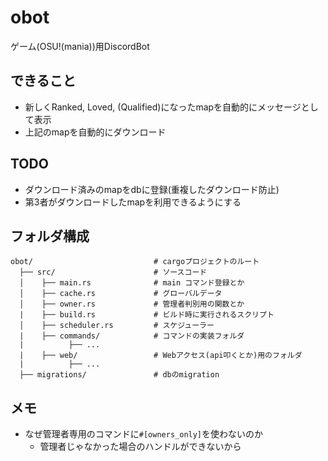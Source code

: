# obot
ゲーム(OSU!(mania))用DiscordBot

## できること
- 新しくRanked, Loved, (Qualified)になったmapを自動的にメッセージとして表示
- 上記のmapを自動的にダウンロード

## TODO
- ダウンロード済みのmapをdbに登録(重複したダウンロード防止)
- 第3者がダウンロードしたmapを利用できるようにする

## フォルダ構成
```
obot/                           # cargoプロジェクトのルート
  ├── src/                      # ソースコード
  │    ├── main.rs              # main コマンド登録とか
  │    ├── cache.rs             # グローバルデータ
  │    ├── owner.rs             # 管理者判別用の関数とか
  |    ├── build.rs             # ビルド時に実行されるスクリプト
  │    ├── scheduler.rs         # スケジューラー
  |    ├── commands/            # コマンドの実装フォルダ
  |          ├── ...
  |    ├── web/                 # Webアクセス(api叩くとか)用のフォルダ
  |          ├── ...
  ├── migrations/               # dbのmigration

```

## メモ
- なぜ管理者専用のコマンドに`#[owners_only]`を使わないのか
    - 管理者じゃなかった場合のハンドルができないから